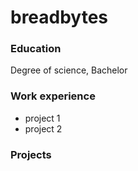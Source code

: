 # breadbytes

### Education
Degree of science, Bachelor

### Work experience
- project 1
- project 2

### Projects

